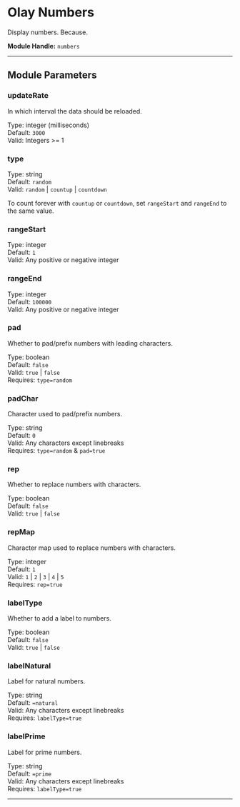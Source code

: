 # Olay Numbers

Display numbers. Because.

**Module Handle:** `numbers`

---

## Module Parameters

### updateRate

In which interval the data should be reloaded.

Type: integer (milliseconds)  
Default: `3000`  
Valid: Integers >= 1

### type

Type: string  
Default: `random`  
Valid: `random` | `countup` | `countdown`

To count forever with `countup` or `countdown`, set `rangeStart` and `rangeEnd` to the same value.

### rangeStart

Type: integer  
Default: `1`  
Valid: Any positive or negative integer

### rangeEnd

Type: integer  
Default: `100000`  
Valid: Any positive or negative integer

### pad

Whether to pad/prefix numbers with leading characters.

Type: boolean  
Default: `false`  
Valid: `true` | `false`  
Requires: `type=random`

### padChar

Character used to pad/prefix numbers.

Type: string  
Default: `0`  
Valid: Any characters except linebreaks  
Requires: `type=random` & `pad=true`

### rep

Whether to replace numbers with characters.

Type: boolean  
Default: `false`  
Valid: `true` | `false`

### repMap

Character map used to replace numbers with characters.

Type: integer  
Default: `1`  
Valid: `1` | `2` | `3` | `4` | `5`  
Requires: `rep=true`

### labelType

Whether to add a label to numbers.

Type: boolean  
Default: `false`  
Valid: `true` | `false`

### labelNatural

Label for natural numbers.

Type: string  
Default: `=natural`  
Valid: Any characters except linebreaks  
Requires: `labelType=true`

### labelPrime

Label for prime numbers.

Type: string  
Default: `=prime`  
Valid: Any characters except linebreaks  
Requires: `labelType=true`

---
